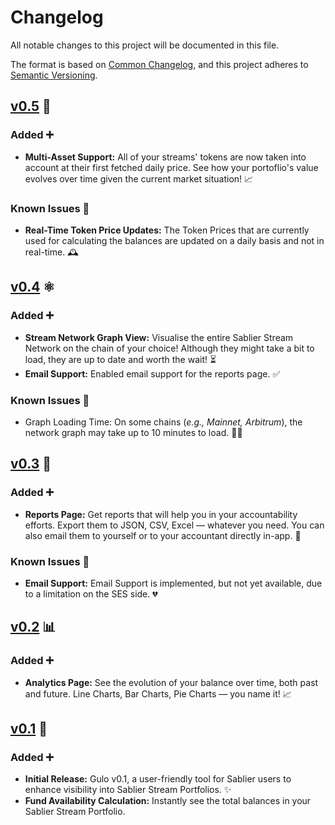# Changelog

All notable changes to this project will be documented in this file.

The format is based on [Common Changelog](https://common-changelog.org/), and this project adheres to [Semantic Versioning](https://semver.org/spec/v2.0.0.html).

## [v0.5](https://github.com/Alex-Amarandei/Gulo/releases/tag/v0.5) 💸

### Added ➕

- **Multi-Asset Support:** All of your streams' tokens are now taken into account at their first fetched daily price. See how your portoflio's value evolves over time given the current market situation! 📈

### Known Issues 🚨

- **Real-Time Token Price Updates:** The Token Prices that are currently used for calculating the balances are updated on a daily basis and not in real-time. 🕰️

## [v0.4](https://github.com/Alex-Amarandei/Gulo/releases/tag/v0.4) ⚛️

### Added ➕

- **Stream Network Graph View:** Visualise the entire Sablier Stream Network on the chain of your choice! Although they might take a bit to load, they are up to date and worth the wait! ⏳
- **Email Support:** Enabled email support for the reports page. ✅

### Known Issues 🚨

- Graph Loading Time: On some chains (_e.g., Mainnet, Arbitrum_), the network graph may take up to 10 minutes to load. 😮‍💨

## [v0.3](https://github.com/Alex-Amarandei/Gulo/releases/tag/v0.3) 📝

### Added ➕

- **Reports Page:** Get reports that will help you in your accountability efforts. Export them to JSON, CSV, Excel — whatever you need. You can also email them to yourself or to your accountant directly in-app. 📝

### Known Issues 🚨

- **Email Support:** Email Support is implemented, but not yet available, due to a limitation on the SES side. 💔

## [v0.2](https://github.com/Alex-Amarandei/Gulo/releases/tag/v0.2) 📊

### Added ➕

- **Analytics Page:** See the evolution of your balance over time, both past and future. Line Charts, Bar Charts, Pie Charts — you name it! 📈

## [v0.1](https://github.com/Alex-Amarandei/Gulo/releases/tag/v0.1) 🚀

### Added ➕

- **Initial Release:** Gulo v0.1, a user-friendly tool for Sablier users to enhance visibility into Sablier Stream Portfolios. ✨
- **Fund Availability Calculation:** Instantly see the total balances in your Sablier Stream Portfolio.
